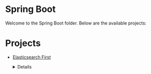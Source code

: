 # Spring Boot
Welcome to the Spring Boot folder. Below are the available projects:
# Projects

- [Elasticsearch First](Elasticsearch%20First/)
	<details>
	<summary>Details</summary>

	# Elasticsearch First
	
	```
	This project contains basic operations related to Elasticsearch and Spring Boot.
	
	In this project, I performed the following operations:
	
	1) Configuration related to Elasticsearch.
	
	2) Product CRUD Opration like
	  i) createIndex
	  ii) findAll
	  iii) findById
	  iv) addProduct
	  v) delete product and index
	
	3) Bulk operations, such as bulkRead and bulkWrite
	``` 
	</details>

